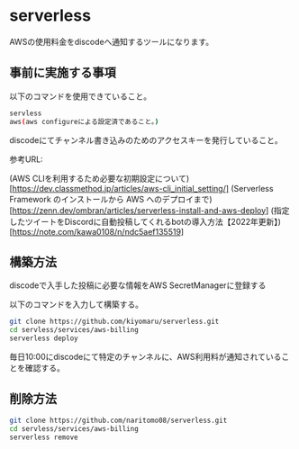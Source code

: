 # serverless

AWSの使用料金をdiscodeへ通知するツールになります。

## 事前に実施する事項

以下のコマンドを使用できていること。

```bash
servless
aws(aws configureによる設定済であること。)
```

discodeにてチャンネル書き込みのためのアクセスキーを発行していること。

参考URL:

(AWS CLIを利用するため必要な初期設定について)[https://dev.classmethod.jp/articles/aws-cli_initial_setting/]
(Serverless Framework のインストールから AWS へのデプロイまで)[https://zenn.dev/ombran/articles/serverless-install-and-aws-deploy]
(指定したツイートをDiscordに自動投稿してくれるbotの導入方法【2022年更新】)[https://note.com/kawa0108/n/ndc5aef135519]


## 構築方法

discodeで入手した投稿に必要な情報をAWS SecretManagerに登録する

以下のコマンドを入力して構築する。

```bash
git clone https://github.com/kiyomaru/serverless.git
cd servless/services/aws-billing
serverless deploy
```

毎日10:00にdiscodeにて特定のチャンネルに、AWS利用料が通知されていることを確認する。

## 削除方法

```bash
git clone https://github.com/naritomo08/serverless.git
cd servless/services/aws-billing
serverless remove
```
